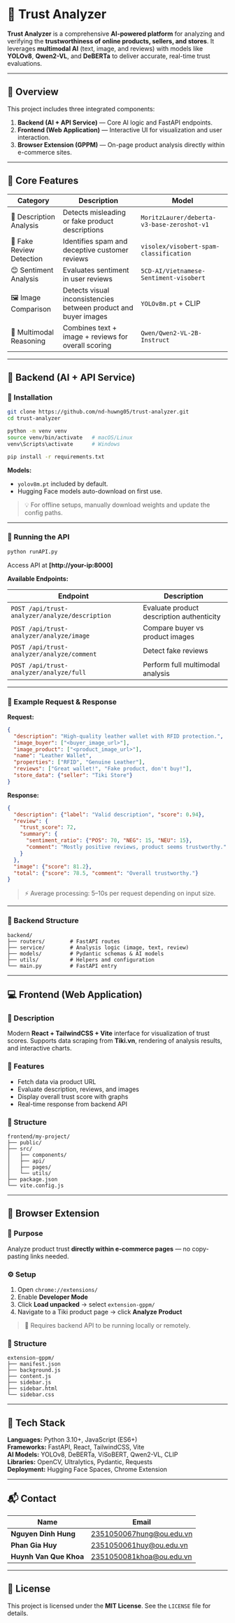# 🧠 Trust Analyzer

**Trust Analyzer** is a comprehensive **AI-powered platform** for analyzing and verifying the **trustworthiness of online products, sellers, and stores**. It leverages **multimodal AI** (text, image, and reviews) with models like **YOLOv8**, **Qwen2-VL**, and **DeBERTa** to deliver accurate, real-time trust evaluations.

---

## 📘 Overview

This project includes three integrated components:

1. **Backend (AI + API Service)** — Core AI logic and FastAPI endpoints.  
2. **Frontend (Web Application)** — Interactive UI for visualization and user interaction.  
3. **Browser Extension (GPPM)** — On-page product analysis directly within e-commerce sites.

---

## 🌟 Core Features

| Category                 | Description                                                     | Model                                      |
| ------------------------ | --------------------------------------------------------------- | ------------------------------------------ |
| 🧾 Description Analysis  | Detects misleading or fake product descriptions                 | `MoritzLaurer/deberta-v3-base-zeroshot-v1` |
| 🚫 Fake Review Detection | Identifies spam and deceptive customer reviews                  | `visolex/visobert-spam-classification`     |
| 😊 Sentiment Analysis    | Evaluates sentiment in user reviews                             | `5CD-AI/Vietnamese-Sentiment-visobert`     |
| 🖼️ Image Comparison     | Detects visual inconsistencies between product and buyer images | `YOLOv8m.pt` + CLIP                        |
| 🧠 Multimodal Reasoning  | Combines text + image + reviews for overall scoring             | `Qwen/Qwen2-VL-2B-Instruct`                |

---

## 🧩 Backend (AI + API Service)

### 🔹 Installation

```bash
git clone https://github.com/nd-huwng05/trust-analyzer.git
cd trust-analyzer

python -m venv venv
source venv/bin/activate   # macOS/Linux
venv\Scripts\activate      # Windows

pip install -r requirements.txt
```

**Models:**

* `yolov8m.pt` included by default.
* Hugging Face models auto-download on first use.

> 💡 For offline setups, manually download weights and update the config paths.

---

### 🚀 Running the API

```bash
python runAPI.py
```

Access API at **[http://your-ip:8000]**

**Available Endpoints:**

| Endpoint                                       | Description                               |
| ---------------------------------------------- | ----------------------------------------- |
| `POST /api/trust-analyzer/analyze/description` | Evaluate product description authenticity |
| `POST /api/trust-analyzer/analyze/image`       | Compare buyer vs product images           |
| `POST /api/trust-analyzer/analyze/comment`      | Detect fake reviews                       |
| `POST /api/trust-analyzer/analyze/full`         | Perform full multimodal analysis          |

---
### 🧠 Example Request & Response

**Request:**

```json
{
  "description": "High-quality leather wallet with RFID protection.",
  "image_buyer": ["<buyer_image_url>"],
  "image_product": ["<product_image_url>"],
  "name": "Leather Wallet",
  "properties": ["RFID", "Genuine Leather"],
  "reviews": ["Great wallet!", "Fake product, don't buy!"],
  "store_data": {"seller": "Tiki Store"}
}
```

**Response:**

```json
{
  "description": {"label": "Valid description", "score": 0.94},
  "review": {
    "trust_score": 72,
    "summary": {
      "sentiment_ratio": {"POS": 70, "NEG": 15, "NEU": 15},
      "comment": "Mostly positive reviews, product seems trustworthy."
    }
  },
  "image": {"score": 81.2},
  "total": {"score": 78.5, "comment": "Overall trustworthy."}
}
```

> ⚡ Average processing: 5–10s per request depending on input size.

---

### 📂 Backend Structure

```
backend/
├── routers/        # FastAPI routes
├── service/        # Analysis logic (image, text, review)
├── models/         # Pydantic schemas & AI models
├── utils/          # Helpers and configuration
└── main.py         # FastAPI entry
```

---

## 💻 Frontend (Web Application)

### 🔹 Description

Modern **React + TailwindCSS + Vite** interface for visualization of trust scores.
Supports data scraping from **Tiki.vn**, rendering of analysis results, and interactive charts.

### 🧠 Features

* Fetch data via product URL
* Evaluate description, reviews, and images
* Display overall trust score with graphs
* Real-time response from backend API

### 📁 Structure

```
frontend/my-project/
├── public/
├── src/
│   ├── components/
│   ├── api/
│   ├── pages/
│   └── utils/
├── package.json
└── vite.config.js
```

---

## 🧩 Browser Extension

### 🔹 Purpose

Analyze product trust **directly within e-commerce pages** — no copy-pasting links needed.

### ⚙️ Setup

1. Open `chrome://extensions/`
2. Enable **Developer Mode**
3. Click **Load unpacked** → select `extension-gppm/`
4. Navigate to a Tiki product page → click **Analyze Product**

> 🧠 Requires backend API to be running locally or remotely.

### 📁 Structure

```
extension-gppm/
├── manifest.json
├── background.js
├── content.js
├── sidebar.js
├── sidebar.html
└── sidebar.css
```

---

## 🧰 Tech Stack

**Languages:** Python 3.10+, JavaScript (ES6+)  
**Frameworks:** FastAPI, React, TailwindCSS, Vite  
**AI Models:** YOLOv8, DeBERTa, ViSoBERT, Qwen2-VL, CLIP  
**Libraries:** OpenCV, Ultralytics, Pydantic, Requests  
**Deployment:** Hugging Face Spaces, Chrome Extension

---


## 📬 Contact

| Name                   | Email                                                      |
| ---------------------- | ---------------------------------------------------------- |
| **Nguyen Dinh Hung**   |[2351050067hung@ou.edu.vn](mailto:2351050067hung@ou.edu.vn) |
| **Phan Gia Huy**       |[2351050061huy@ou.edu.vn](mailto:2351050061huy@ou.edu.vn)   |
| **Huynh Van Que Khoa** |[2351050081khoa@ou.edu.vn](mailto:2351050081khoa@ou.edu.vn) |

---

## 📄 License

This project is licensed under the **MIT License**. See the `LICENSE` file for details.

